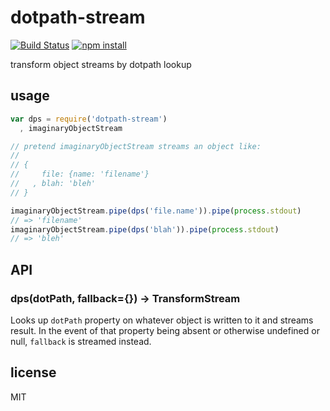 dotpath-stream
==============

[![Build Status](http://img.shields.io/travis/jarofghosts/dotpath-stream.svg?style=flat)](https://travis-ci.org/jarofghosts/dotpath-stream)
[![npm install](http://img.shields.io/npm/dm/dotpath-stream.svg?style=flat)](https://www.npmjs.org/package/dotpath-stream)

transform object streams by dotpath lookup

## usage

```js
var dps = require('dotpath-stream')
  , imaginaryObjectStream

// pretend imaginaryObjectStream streams an object like:
//
// {
//     file: {name: 'filename'}
//   , blah: 'bleh'
// }

imaginaryObjectStream.pipe(dps('file.name')).pipe(process.stdout)
// => 'filename'
imaginaryObjectStream.pipe(dps('blah')).pipe(process.stdout)
// => 'bleh'
```

## API

### dps(dotPath, fallback={}) -> TransformStream

Looks up `dotPath` property on whatever object is written to it and streams
result. In the event of that property being absent or otherwise undefined or
null, `fallback` is streamed instead.

## license

MIT
